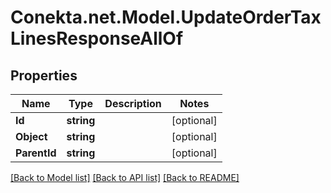 # Conekta.net.Model.UpdateOrderTaxLinesResponseAllOf

## Properties

Name | Type | Description | Notes
------------ | ------------- | ------------- | -------------
**Id** | **string** |  | [optional] 
**Object** | **string** |  | [optional] 
**ParentId** | **string** |  | [optional] 

[[Back to Model list]](../README.md#documentation-for-models) [[Back to API list]](../README.md#documentation-for-api-endpoints) [[Back to README]](../README.md)

